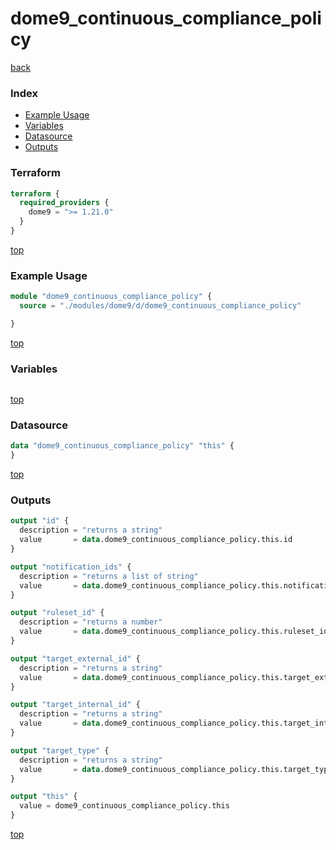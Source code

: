 # dome9_continuous_compliance_policy

[back](../dome9.md)

### Index

- [Example Usage](#example-usage)
- [Variables](#variables)
- [Datasource](#datasource)
- [Outputs](#outputs)

### Terraform

```terraform
terraform {
  required_providers {
    dome9 = ">= 1.21.0"
  }
}
```

[top](#index)

### Example Usage

```terraform
module "dome9_continuous_compliance_policy" {
  source = "./modules/dome9/d/dome9_continuous_compliance_policy"

}
```

[top](#index)

### Variables

```terraform
```

[top](#index)

### Datasource

```terraform
data "dome9_continuous_compliance_policy" "this" {
}
```

[top](#index)

### Outputs

```terraform
output "id" {
  description = "returns a string"
  value       = data.dome9_continuous_compliance_policy.this.id
}

output "notification_ids" {
  description = "returns a list of string"
  value       = data.dome9_continuous_compliance_policy.this.notification_ids
}

output "ruleset_id" {
  description = "returns a number"
  value       = data.dome9_continuous_compliance_policy.this.ruleset_id
}

output "target_external_id" {
  description = "returns a string"
  value       = data.dome9_continuous_compliance_policy.this.target_external_id
}

output "target_internal_id" {
  description = "returns a string"
  value       = data.dome9_continuous_compliance_policy.this.target_internal_id
}

output "target_type" {
  description = "returns a string"
  value       = data.dome9_continuous_compliance_policy.this.target_type
}

output "this" {
  value = dome9_continuous_compliance_policy.this
}
```

[top](#index)